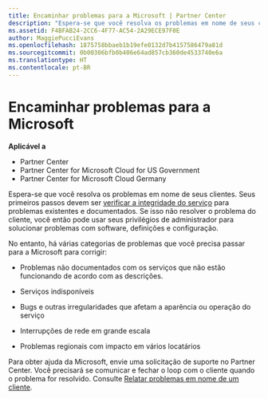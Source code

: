 ```yaml
---
title: Encaminhar problemas para a Microsoft | Partner Center
description: "Espera-se que você resolva os problemas em nome de seus clientes."
ms.assetid: F4BFAB24-2CC6-4F77-AC54-2A29ECE97F0E
author: MaggiePucciEvans
ms.openlocfilehash: 1875758bbaeb1b19efe0132d7b4157586479a81d
ms.sourcegitcommit: 0b00306bfb0b406e64ad857cb360de4533740e6a
ms.translationtype: HT
ms.contentlocale: pt-BR
---
```

# <a name="escalate-problems-to-microsoft"></a>Encaminhar problemas para a Microsoft

**Aplicável a**

-  Partner Center
-  Partner Center for Microsoft Cloud for US Government
-  Partner Center for Microsoft Cloud Germany

Espera-se que você resolva os problemas em nome de seus clientes. Seus primeiros passos devem ser [verificar a integridade do serviço](check-service-health.md) para problemas existentes e documentados. Se isso não resolver o problema do cliente, você então pode usar seus privilégios de administrador para solucionar problemas com software, definições e configuração.

No entanto, há várias categorias de problemas que você precisa passar para a Microsoft para corrigir:

-   Problemas não documentados com os serviços que não estão funcionando de acordo com as descrições.

-   Serviços indisponíveis

-   Bugs e outras irregularidades que afetam a aparência ou operação do serviço

-   Interrupções de rede em grande escala

-   Problemas regionais com impacto em vários locatários

Para obter ajuda da Microsoft, envie uma solicitação de suporte no Partner Center. Você precisará se comunicar e fechar o loop com o cliente quando o problema for resolvido. Consulte [Relatar problemas em nome de um cliente](report-problems-on-behalf-of-a-customer.md).

 

 



